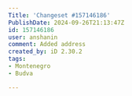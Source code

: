 ```yaml
---
Title: 'Changeset #157146186'
PublishDate: 2024-09-26T21:13:47Z
id: 157146186
user: anshanin
comment: Added address
created_by: iD 2.30.2
tags:
- Montenegro
- Budva

---
```

